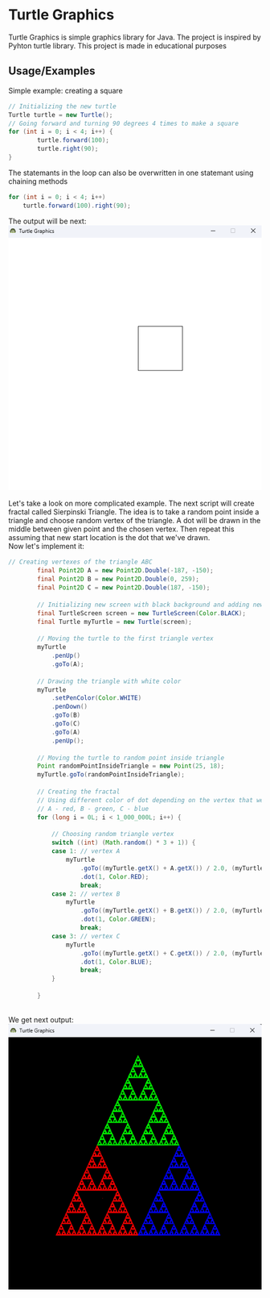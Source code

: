 
# Turtle Graphics

Turtle Graphics is simple graphics library for Java. The project is inspired by Pyhton turtle library. This project is made in educational purposes

## Usage/Examples

Simple example: creating a square
```java
// Initializing the new turtle
Turtle turtle = new Turtle();
// Going forward and turning 90 degrees 4 times to make a square
for (int i = 0; i < 4; i++) {
        turtle.forward(100);
        turtle.right(90);
}
```
The statemants in the loop can also be overwritten in one statemant using chaining methods
```java
for (int i = 0; i < 4; i++)
    turtle.forward(100).right(90);
```
The output will be next:
![SquareExample](/img/square-example.png)

Let's take a look on more complicated example. The next script will create fractal called Sierpinski Triangle. The idea is to take a random point inside a triangle and choose random vertex of the triangle. A dot will be drawn in the middle between given point and the chosen vertex. Then repeat this assuming that new start location is the dot that we've drawn. \
Now let's implement it:
```java
// Creating vertexes of the triangle ABC
		final Point2D A = new Point2D.Double(-187, -150);
		final Point2D B = new Point2D.Double(0, 259);
		final Point2D C = new Point2D.Double(187, -150);

		// Initializing new screen with black background and adding new turtle to it
		final TurtleScreen screen = new TurtleScreen(Color.BLACK);
		final Turtle myTurtle = new Turtle(screen);
		
		// Moving the turtle to the first triangle vertex
		myTurtle
			.penUp()
			.goTo(A);
		
		// Drawing the triangle with white color
		myTurtle
			.setPenColor(Color.WHITE)
			.penDown()
			.goTo(B)
			.goTo(C)
			.goTo(A)
			.penUp();
		
		// Moving the turtle to random point inside triangle
		Point randomPointInsideTriangle = new Point(25, 18);
		myTurtle.goTo(randomPointInsideTriangle);
		
		// Creating the fractal
		// Using different color of dot depending on the vertex that we choose:
		// A - red, B - green, C - blue
		for (long i = 0L; i < 1_000_000L; i++) {
			
			// Choosing random triangle vertex
			switch ((int) (Math.random() * 3 + 1)) {
			case 1: // vertex A
				myTurtle
					.goTo((myTurtle.getX() + A.getX()) / 2.0, (myTurtle.getY() + A.getY()) / 2.0)
					.dot(1, Color.RED);
					break;
			case 2: // vertex B
				myTurtle
					.goTo((myTurtle.getX() + B.getX()) / 2.0, (myTurtle.getY() + B.getY()) / 2.0)
					.dot(1, Color.GREEN);
					break;
			case 3: // vertex C
				myTurtle
					.goTo((myTurtle.getX() + C.getX()) / 2.0, (myTurtle.getY() + C.getY()) / 2.0)
					.dot(1, Color.BLUE);
					break;
			}
		
		}
		
```
We get next output:
![FractalExample](/img/fractal-example.png)
